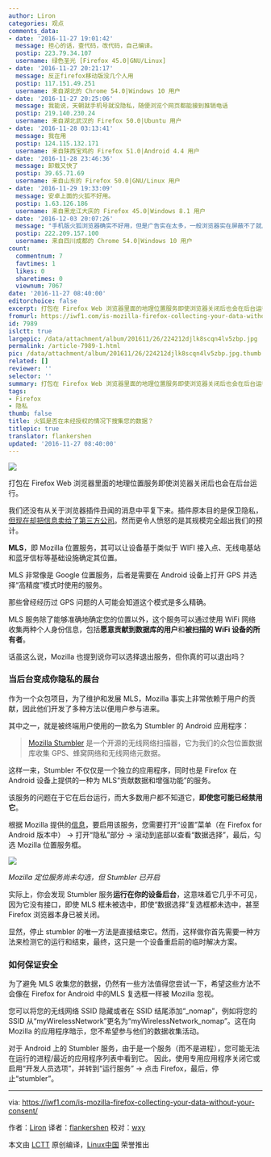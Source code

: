 ```yaml
---
author: Liron
categories: 观点
comments_data:
- date: '2016-11-27 19:01:42'
  message: 担心的话，查代码，改代码，自己编译。
  postip: 223.79.34.107
  username: 绿色圣光 [Firefox 45.0|GNU/Linux]
- date: '2016-11-27 20:21:17'
  message: 反正firefox移动版没几个人用
  postip: 117.151.49.251
  username: 来自湖北的 Chrome 54.0|Windows 10 用户
- date: '2016-11-27 20:25:06'
  message: 我能说，天朝就手机号就没隐私，随便浏览个网页都能接到推销电话
  postip: 219.140.230.24
  username: 来自湖北武汉的 Firefox 50.0|Ubuntu 用户
- date: '2016-11-28 03:13:41'
  message: 我在用
  postip: 124.115.132.171
  username: 来自陕西宝鸡的 Firefox 51.0|Android 4.4 用户
- date: '2016-11-28 23:46:36'
  message: 卸载又快了
  postip: 39.65.71.69
  username: 来自山东的 Firefox 50.0|GNU/Linux 用户
- date: '2016-11-29 19:33:09'
  message: 安卓上面的火狐不好用。
  postip: 1.63.126.186
  username: 来自黑龙江大庆的 Firefox 45.0|Windows 8.1 用户
- date: '2016-12-03 20:07:26'
  message: "手机版火狐浏览器确实不好用，但是广告实在太多，一般浏览器实在屏蔽不了就用了火狐。。。。<br />\r\n别说为什么不用chrome,科学上网之类，pc平时不网购什么的可以翻墙，手机真的怕翻墙不安全。"
  postip: 222.209.157.100
  username: 来自四川成都的 Chrome 54.0|Windows 10 用户
count:
  commentnum: 7
  favtimes: 1
  likes: 0
  sharetimes: 0
  viewnum: 7067
date: '2016-11-27 08:40:00'
editorchoice: false
excerpt: 打包在 Firefox Web 浏览器里面的地理位置服务即使浏览器关闭后也会在后台运行。
fromurl: https://iwf1.com/is-mozilla-firefox-collecting-your-data-without-your-consent/
id: 7989
islctt: true
largepic: /data/attachment/album/201611/26/224212djlk8scqn4lv5zbp.jpg
permalink: /article-7989-1.html
pic: /data/attachment/album/201611/26/224212djlk8scqn4lv5zbp.jpg.thumb.jpg
related: []
reviewer: ''
selector: ''
summary: 打包在 Firefox Web 浏览器里面的地理位置服务即使浏览器关闭后也会在后台运行。
tags:
- Firefox
- 隐私
thumb: false
title: 火狐是否在未经授权的情况下搜集您的数据？
titlepic: true
translator: flankershen
updated: '2016-11-27 08:40:00'
---
```


![](/data/attachment/album/201611/26/224212djlk8scqn4lv5zbp.jpg)


打包在 Firefox Web 浏览器里面的地理位置服务即使浏览器关闭后也会在后台运行。


我们还没有从关于浏览器插件丑闻的消息中平复下来。插件原本目的是保卫隐私，[但现在却把信息卖给了第三方公司](https://iwf1.com/shock-this-popular-browser-add-on-sells-your-browsing-history/)。然而更令人愤怒的是其规模完全超出我们的预计。


**MLS**，即 Mozilla 位置服务，其可以让设备基于类似于 WIFI 接入点、无线电基站和蓝牙信标等基础设施确定其位置。


MLS 非常像是 Google 位置服务，后者是需要在 Android 设备上打开 GPS 并选择“高精度”模式时使用的服务。


那些曾经经历过 GPS 问题的人可能会知道这个模式是多么精确。


MLS 服务除了能够准确地确定您的位置以外，这个服务可以通过使用 WiFi 网络收集两种个人身份信息，包括**愿意贡献到数据库的用户**和**被扫描的 WiFi 设备的所有者**。


话虽这么说，Mozilla 也提到说你可以选择退出服务，但你真的可以退出吗？


### 当后台变成你隐私的展台


作为一个众包项目，为了维护和发展 MLS，Mozilla 事实上非常依赖于用户的贡献，因此他们开发了多种方法以便用户参与进来。


其中之一，就是被终端用户使用的一款名为 Stumbler 的 Android 应用程序：



> 
> [Mozilla Stumbler](https://location.services.mozilla.com/apps) 是一个开源的无线网络扫描器，它为我们的众包位置数据库收集 GPS、蜂窝网络和无线网络元数据。
> 
> 
> 


这样一来，Stumbler 不仅仅是一个独立的应用程序，同时也是 Firefox 在 Android 设备上提供的一种为 MLS“贡献数据和增强功能”的服务。


该服务的问题在于它在后台运行，而大多数用户都不知道它，**即使您可能已经禁用它**。


根据 Mozilla 提供的[信息](https://location.services.mozilla.com/apps)，要启用该服务，您需要打开“设置”菜单（在 Firefox for Android 版本中） -> 打开“隐私”部分 -> 滚动到底部以查看“数据选择”，最后，勾选 Mozilla 位置服务框。


![](/data/attachment/album/201611/26/224226j9udundr7vukdp1y.jpg)


*Mozilla 定位服务尚未勾选，但 Stumbler 已开启*


实际上，你会发现 Stumbler 服务**运行在你的设备后台**，这意味着它几乎不可见，因为它没有接口，即使 MLS 框未被选中，即使“数据选择”复选框都未选中，甚至 Firefox 浏览器本身已被关闭。


显然，停止 stumbler 的唯一方法是直接结束它。然而，这样做你首先需要一种方法来检测它的运行和结束，最终，这只是一个设备重启前的临时解决方案。


### 如何保证安全


为了避免 MLS 收集您的数据，仍然有一些方法值得您尝试一下，希望这些方法不会像在 Firefox for Android 中的MLS 复选框一样被 Mozilla 忽视。


您可以将您的无线网络 SSID 隐藏或者在 SSID 结尾添加“\_nomap”，例如将您的 SSID 从“myWirelessNetwork”更名为“myWirelessNetwork\_nomap”。这在向 Mozilla 的应用程序暗示，您不希望参与他们的数据收集活动。


对于 Android 上的 Stumbler 服务，由于是一个服务（而不是进程），您可能无法在运行的进程/最近的应用程序列表中看到它。 因此，使用专用应用程序关闭它或启用“开发人员选项”，并转到“运行服务” -> 点击 Firefox，最后，停止“stumbler”。




---


via: <https://iwf1.com/is-mozilla-firefox-collecting-your-data-without-your-consent/>


作者：[Liron](https://iwf1.com/is-mozilla-firefox-collecting-your-data-without-your-consent/) 译者：[flankershen](https://github.com/flankershen) 校对：[wxy](https://github.com/wxy)


本文由 [LCTT](https://github.com/LCTT/TranslateProject) 原创编译，[Linux中国](https://linux.cn/) 荣誉推出